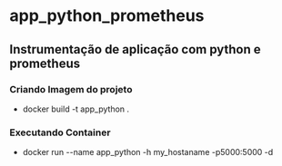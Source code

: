 # app_python_prometheus

## Instrumentação de aplicação com python e prometheus

### Criando Imagem do projeto

* docker build -t app_python .

### Executando Container

* docker run --name app_python -h my_hostaname -p5000:5000 -d
